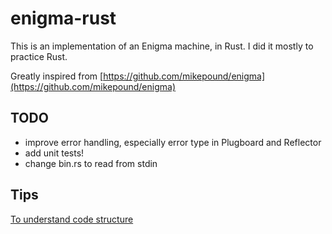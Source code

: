 # enigma-rust

This is an implementation of an Enigma machine, in Rust.
I did it mostly to practice Rust.

Greatly inspired from [https://github.com/mikepound/enigma](https://github.com/mikepound/enigma)

## TODO
- improve error handling, especially error type in Plugboard and Reflector
- add unit tests!
- change bin.rs to read from stdin

## Tips

[To understand code structure](https://stackoverflow.com/questions/26946646/rust-package-with-both-a-library-and-a-binary)